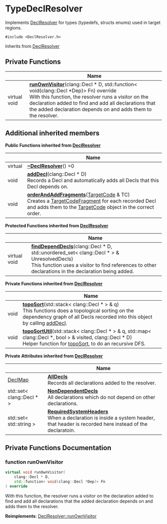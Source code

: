 # TypeDeclResolver



Implements [DeclResolver]() for types (typedefs, structs enums) used in target regions. 


`#include <DeclResolver.h>`

Inherits from [DeclResolver](../Classes/classDeclResolver.md)

## Private Functions

|                | Name           |
| -------------- | -------------- |
| virtual void | **[runOwnVisitor](../Classes/classTypeDeclResolver.md#function-runownvisitor)**(clang::Decl * D, std::function< void(clang::Decl *Dep)> Fn) override<br>With this function, the resolver runs a visitor on the declaration added to find and add all declarations that the added declaration depends on and adds them to the resolver.  |

## Additional inherited members

**Public Functions inherited from [DeclResolver](../Classes/classDeclResolver.md)**

|                | Name           |
| -------------- | -------------- |
| virtual | **[~DeclResolver](../Classes/classDeclResolver.md#function-~declresolver)**() =0 |
| void | **[addDecl](../Classes/classDeclResolver.md#function-adddecl)**(clang::Decl * D)<br>Records a Decl and automatically adds all Decls that this Decl depends on.  |
| void | **[orderAndAddFragments](../Classes/classDeclResolver.md#function-orderandaddfragments)**([TargetCode](../Classes/classTargetCode.md) & TC)<br>Creates a [TargetCodeFragment](../Classes/classTargetCodeFragment.md) for each recorded Decl and adds them to the [TargetCode](../Classes/classTargetCode.md) object in the correct order.  |

**Protected Functions inherited from [DeclResolver](../Classes/classDeclResolver.md)**

|                | Name           |
| -------------- | -------------- |
| virtual void | **[findDependDecls](../Classes/classDeclResolver.md#function-finddependdecls)**(clang::Decl * D, std::unordered_set< clang::Decl * > & UnresolvedDecls)<br>This function uses a visitor to find references to other declarations in the declaration being added.  |

**Private Functions inherited from [DeclResolver](../Classes/classDeclResolver.md)**

|                | Name           |
| -------------- | -------------- |
| void | **[topoSort](../Classes/classDeclResolver.md#function-toposort)**(std::stack< clang::Decl * > & q)<br>This functions does a topological sorting on the dependency graph of all Decls recorded into this object by calling [addDecl](../Classes/classDeclResolver.md#function-adddecl).  |
| void | **[topoSortUtil](../Classes/classDeclResolver.md#function-toposortutil)**(std::stack< clang::Decl * > & q, std::map< clang::Decl *, bool > & visited, clang::Decl * D)<br>Helper function for [topoSort](../Classes/classDeclResolver.md#function-toposort), to do an recursive DFS.  |

**Private Attributes inherited from [DeclResolver](../Classes/classDeclResolver.md)**

|                | Name           |
| -------------- | -------------- |
| [DeclMap](../Files/DeclResolver_8h.md#using-declmap) | **[AllDecls](../Classes/classDeclResolver.md#variable-alldecls)** <br>Records all declarations added to the resolver.  |
| std::set< clang::Decl * > | **[NonDependentDecls](../Classes/classDeclResolver.md#variable-nondependentdecls)** <br>All declarations which do not depend on other declarations.  |
| std::set< std::string > | **[RequiredSystemHeaders](../Classes/classDeclResolver.md#variable-requiredsystemheaders)** <br>When a declaration is inside a system header, that header is recorded here instead of the declaratoin.  |


## Private Functions Documentation

### function runOwnVisitor

```cpp
virtual void runOwnVisitor(
    clang::Decl * D,
    std::function< void(clang::Decl *Dep)> Fn
) override
```

With this function, the resolver runs a visitor on the declaration added to find and add all declarations that the added declaration depends on and adds them to the resolver. 

**Reimplements**: [DeclResolver::runOwnVisitor](../Classes/classDeclResolver.md#function-runownvisitor)


